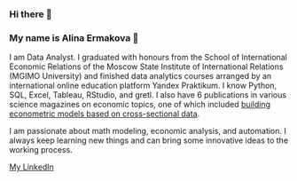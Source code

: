### Hi there 👋


### My name is Alina Ermakova 🙋

I am Data Analyst. I graduated with honours from the School of International Economic Relations of the Moscow State Institute of International Relations (MGIMO University) and finished data analytics courses arranged by an international online education platform Yandex Praktikum. I know Python, SQL, Excel, Tableau, RStudio, and gretl. I also have 6 publications in various science magazines on economic topics, one of which included [building econometric models based on cross-sectional data](https://drive.google.com/file/d/160bedfNoNuI6oKoT5K0unTiJs8yymPCf/view).

I am passionate about math modeling, economic analysis, and automation. I always keep learning new things and can bring some innovative ideas to the working process.

[My LinkedIn](https://www.linkedin.com/in/alina-ermakova-335b93236/)
<!--
**a-ermakova/a-ermakova** is a ✨ _special_ ✨ repository because its `README.md` (this file) appears on your GitHub profile.
-->
